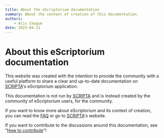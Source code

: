 ```yaml
---
title: About the eScriptorium documentation
summary: About the context of creation of this documentation.
authors:
    - Alix Chagué
date: 2023-04-21
---
```


# About this eScriptorium documentation

This website was created with the intention to provide the community with a useful platform to share a clear and up-to-date documentation on [SCRIPTA](https://scripta.psl.eu/)'s eScriptorium application.

This documentation is not run by [SCRIPTA](https://scripta.psl.eu/) and is instead created by the community of eScriptorium users, for the community.  

If you want to know more about eScriptorium and its context of creation, you can read the [FAQ](FAQ.md) or go to [SCRIPTA](https://scripta.psl.eu/)'s website.

If you want to contribute to the discussions around this documentation, see "[How to contribute](contribute.md)"!
